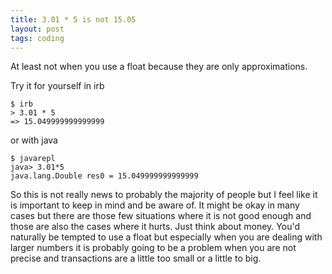 ```yaml
---
title: 3.01 * 5 is not 15.05
layout: post
tags: coding
---
```


At least not when you use a float because they are only approximations.

Try it for yourself in irb

```
$ irb
> 3.01 * 5
=> 15.049999999999999
```

or with java

```
$ javarepl
java> 3.01*5
java.lang.Double res0 = 15.049999999999999
```

So this is not really news to probably the majority of people but I feel like it is important to keep in mind and be aware of. It might be okay in many cases but there are those few situations where it is not good enough and those are also the cases where it hurts. Just think about money. You'd naturally be tempted to use a float but especially when you are dealing with larger numbers it is probably going to be a problem when you are not precise and transactions are a little too small or a little to big.
